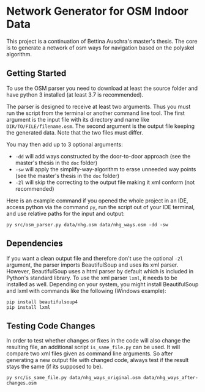 # Network Generator for OSM Indoor Data

This project is a continuation of Bettina Auschra's master's thesis. The core is to generate a network of osm ways for navigation based on the polyskel algorithm.


## Getting Started

To use the OSM parser you need to download at least the source folder and have python 3 installed (at least 3.7 is recommended).

The parser is designed to receive at least two arguments. Thus you must run the script from the terminal or another command line tool. The first argument is the input file with its directory and name like `DIR/TO/FILE/filename.osm`. The second argument is the output file keeping the generated data. Note that the two files must differ.

You may then add up to 3 optional arguments:
- `-dd` will add ways constructed by the door-to-door approach (see the master's thesis in the `doc` folder)
- `-sw` will apply the simplify-way-algorithm to erase unneeded way points (see the master's thesis in the `doc` folder)
- `-2l` will skip the correcting to the output file making it xml conform (not recommended)

Here is an example command if you opened the whole project in an IDE, access python via the command `py`, run the script out of your IDE terminal, and use relative paths for the input and output:
```
py src/osm_parser.py data/nhg.osm data/nhg_ways.osm -dd -sw
```

## Dependencies

If you want a clean output file and therefore don't use the optional `-2l` argument, the parser imports BeautifulSoup and uses its xml parser. However, BeautifulSoup uses a html parser by default which is included in Python's standard library. To use the xml parser `lxml`, it needs to be installed as well. Depending on your system, you might install BeautifulSoup and lxml with commands like the following (Windows example):
```
pip install beautifulsoup4
pip install lxml
```


## Testing Code Changes

In order to test whether changes or fixes in the code will also change the resulting file, an additional script `is_same_file.py` can be used. It will compare two xml files given as command line arguments. So after generating a new output file with changed code, always test if the result stays the same (if its supposed to be).
```
py src/is_same_file.py data/nhg_ways_original.osm data/nhg_ways_after-changes.osm
```

